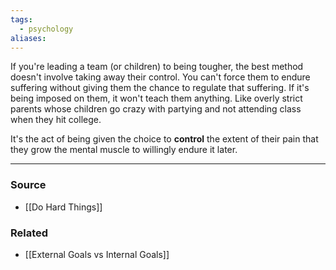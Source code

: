 ```yaml
---
tags:
  - psychology
aliases:
---
```

If you're leading a team (or children) to being tougher, the best method doesn't involve taking away their control. You can't force them to endure suffering without giving them the chance to regulate that suffering. If it's being imposed on them, it won't teach them anything. Like overly strict parents whose children go crazy with partying and not attending class when they hit college. 

It's the act of being given the choice to **control** the extent of their pain that they grow the mental muscle to willingly endure it later. 

---
### Source
- [[Do Hard Things]]

### Related
- [[External Goals vs Internal Goals]]